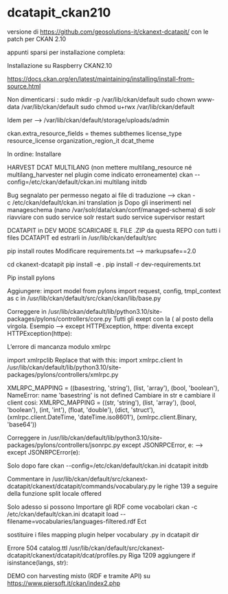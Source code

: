 # dcatapit_ckan210

versione di https://github.com/geosolutions-it/ckanext-dcatapit/ con le patch per CKAN 2.10


appunti sparsi per installazione completa:

Installazione su Raspberry CKAN2.10

https://docs.ckan.org/en/latest/maintaining/installing/install-from-source.html

Non dimenticarsi :
sudo mkdir -p /var/lib/ckan/default
sudo chown www-data /var/lib/ckan/default
sudo chmod u+rwx /var/lib/ckan/default

Idem per —> 
/var/lib/ckan/default/storage/uploads/admin

ckan.extra_resource_fields = themes subthemes license_type resource_license organization_region_it dcat_theme

In ordine:
Installare

HARVEST
DCAT
MULTILANG (non mettere multilang_resource né multilang_harvester nel plugin come indicato erroneamente)
ckan --config=/etc/ckan/default/ckan.ini multilang initdb 

Bug segnalato per permesso negato ai file di traduzione —> ckan -c /etc/ckan/default/ckan.ini translation js
Dopo gli inserimenti nel manageschema (nano /var/solr/data/ckan/conf/managed-schema) di solr riavviare con 
sudo service solr restart
sudo service supervisor restart

DCATAPIT in DEV MODE
SCARICARE IL FILE .ZIP da questa REPO con tutti i files DCATAPIT ed estrarli in /usr/lib/ckan/default/src

pip install routes
Modificare requirements.txt —>  markupsafe==2.0

cd ckanext-dcatapit
pip install -e .
pip install -r dev-requirements.txt

Pip install pylons

Aggiungere:
import model
from pylons import request, config, tmpl_context as c
 in /usr/lib/ckan/default/src/ckan/ckan/lib/base.py

Correggere in /usr/lib/ckan/default/lib/python3.10/site-packages/pylons/controllers/core.py
Tutti gli exept con la ( al posto della virgola.
Esempio —> except HTTPException, httpe: diventa except HTTPException(httpe):

L’errore di mancanza modulo xmlrpc

import xmlrpclib
Replace that with this:
import xmlrpc.client
In /usr/lib/ckan/default/lib/python3.10/site-packages/pylons/controllers/xmlrpc.py

XMLRPC_MAPPING = ((basestring, 'string'), (list, 'array'), (bool, 'boolean'),
NameError: name 'basestring' is not defined
Cambiare in str e cambiare il client cosi:
XMLRPC_MAPPING = ((str, 'string'), (list, 'array'), (bool, 'boolean'),
                  (int, 'int'), (float, 'double'), (dict, 'struct'),
                  (xmlrpc.client.DateTime, 'dateTime.iso8601'),
                  (xmlrpc.client.Binary, 'base64'))

Correggere in /usr/lib/ckan/default/lib/python3.10/site-packages/pylons/controllers/jsonrpc.py
except JSONRPCError, e: —> except JSONRPCError(e):

Solo dopo fare ckan --config=/etc/ckan/default/ckan.ini dcatapit initdb

Commentare in /usr/lib/ckan/default/src/ckanext-dcatapit/ckanext/dcatapit/commands/vocabulary.py le righe 139 a seguire della funzione split locale offered

Solo adesso si possono Importare gli RDF come vocabolari
ckan -c /etc/ckan/default/ckan.ini dcatapit load --filename=vocabularies/languages-filtered.rdf
Ect

sostituire i files mapping plugin helper vocabulary .py in dcatapit dir

Errore 504 catalog.ttl
/usr/lib/ckan/default/src/ckanext-dcatapit/ckanext/dcatapit/dcat/profiles.py
Riga 1209 aggiungere if isinstance(langs, str):



DEMO con harvesting misto (RDF e tramite API) su https://www.piersoft.it/ckan/index2.php 


